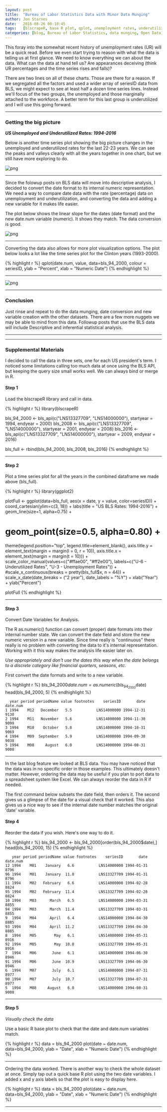 ```yaml
---
layout: post
title:  "Bureau of Labor Statistics Data with Minor Data Munging"
author: Jon Starnes
date:   2016-08-26 00:10:45
tags:   [blscrapeR, base R plot, qplot, unemployment rates, underutilized labor, web scraping]
categories: [blog, Bureau of Labor Statistics, data munging, Open Data]
---
```



This foray into the somewhat recent history of unemployment rates (UR) will be a quick read. Before we even start trying to reason with what the data is telling us at first glance. We need to know everything we can about the data. What can the data at hand tell us? Are appearances deceiving (think UR percentages and the time series rises and falls)?  

There are two lines on all of these charts. Those are there for a reason. If we segregated all the factors and used a wider array of seriesID data from BLS, we might expect to see at least half a dozen time series lines. Instead we'll focus of the two groups, the unemployed and those marginally attached to the workforce. A better term for this last group is underutilized and I will use this going forward.  

---

### Getting the big picture
__*US Unemployed and Underutilized Rates: 1994-2016*__   

Below is another time series plot showing the big picture changes in the unemployed and underutilized rates for the last 22-23 years. We can see the peaks and valleys clearly with all the years together in one chart, but we still have more exploring to do.  


![png](/assets/img/blog/post03_1.png)


---  


Since the folowup posts on BLS data will move into descriptive analysis, I decided to convert the date format to its internal numeric representation. We need a way to compare date data with the rate (percentage) data on unemployment and underutilization, and converting the data and adding a new variable for it makes life easier.

The plot below shows the linear slope for the dates (date format) and the new date.num variable (numeric). It shows they match. The data conversion is good.


![png](/assets/img/blog/post03_2.png)


---


Converting the data also allows for more plot visualization options. The plot below looks a lot like the time series plot for the Clinton years (1993-2000).


{% highlight r %}
qplot(date.num, value, data=bls_94_2000, colour = seriesID, ylab = "Percent", xlab = "Numeric Date")
{% endhighlight %}


---


![png](/assets/img/blog/post03_3.png)


---


### Conclusion
Just rinse and repeat to do the data munging, date conversion and new variable creation with the other datasets. There are a few more nuggets we may be able to mind from this data. Followup posts that use the BLS data will include Descriptive and inferential statistical analysis.  


---  
---


### Supplemental Materials

I decided to call the data in three sets, one for each US president's term. I noticed some limitations calling too much data at once using the BLS API, but keeping the query size small works well. We can always bind or merge in R.


#### Step 1
Load the blscrapeR library and call in data.  


{% highlight r %}
library(blscrapeR)

bls_94_2000 <- bls_api(c("LNS13327709", "LNS14000000"),
                       startyear = 1994, endyear = 2000)
bls_2008 <- bls_api(c("LNS13327709", "LNS14000000"),
                    startyear = 2001, endyear = 2008)
bls_2016 <- bls_api(c("LNS13327709", "LNS14000000"),
                    startyear = 2009, endyear = 2016)

bls_full <- rbind(bls_94_2000, bls_2008, bls_2016)
{% endhighlight %}


---


#### Step 2
Plot a time series plot for all the years in the combined dataframe we made above (bls_full).


{% highlight r %}
library(ggplot2)

plotFull <-
ggplot(data=bls_full, aes(x = date, y = value, color=seriesID)) +
  coord_cartesian(ylim=c(3, 18)) +
  labs(title = "US BLS Rates: 1994-2016") +
  geom_line(size=1, alpha=0.75) +
  # geom_point(size=0.5, alpha=0.80) +
  theme(legend.position="top", legend.title=element_blank(),
        axis.title.y = element_text(margin = margin(l = 0, r = 10)),
        axis.title.x = element_text(margin = margin(t = 10))) +
  scale_color_manual(values=c("#ffae00", "#ff2e00"),
                     labels=c("U-6 - Underutilized Rates",
                              "U-3 - Unemployment Rates")) +
  #scale_x_continuous(breaks = pretty(bls_full$x, n = 44)) +
  scale_x_date(date_breaks = ("2 year"), date_labels = "%Y") +
  xlab("Year") +
  ylab("Percent")

plotFull
{% endhighlight %}


---


#### Step 3
Convert Date Variables for Analysis.

The R as.numeric() function can convert (proper) date formats into their internal number state. We can convert the date field and store the new numeric version in a new variable. Since time really is "continuous" there really is no problem with converting the data to it's internal representation. Working with it this way makes the analysis life easier later on.  

*Use appropriately and don't use the dates this way when the date belongs to a discrete category like financial quarters, seasons, etc.*  

First convert the date formats and write to a new variable.  


{% highlight r %}
bls_94_2000$date.num = as.numeric(bls_94_2000$date)
head(bls_94_2000, 5)
{% endhighlight %}


      year period periodName value footnotes    seriesID       date date.num
    1 1994    M12   December   5.5           LNS14000000 1994-12-31     9130
    2 1994    M11   November   5.6           LNS14000000 1994-11-30     9099
    3 1994    M10    October   5.8           LNS14000000 1994-10-31     9069
    4 1994    M09  September   5.9           LNS14000000 1994-09-30     9038
    5 1994    M08     August   6.0           LNS14000000 1994-08-31     9008


---  


In the last blog feature we looked at BLS data. You may have noticed that the data was in no specific order in those examples. This ultimately doesn't matter. However, ordering the data may be useful if you plan to port data to a spreadsheet system like Excel. We can always reorder the data in R if needed.  

The first command below subsets the date field, then orders it. The second gives us a glimpse of the date for a visual check that it worked. This also gives us a nice way to see if the internal date number matches the original 'date' variable.


#### Step 4
Reorder the data if you wish. Here's one way to do it.

{% highlight r %}
bls_94_2000 <- bls_94_2000[order(bls_94_2000$date),]
head(bls_94_2000, 15)
{% endhighlight %}

       year period periodName value footnotes    seriesID       date date.num
    12 1994    M01    January   6.6           LNS14000000 1994-01-31     8796
    96 1994    M01    January  11.8           LNS13327709 1994-01-31     8796
    11 1994    M02   February   6.6           LNS14000000 1994-02-28     8824
    95 1994    M02   February  11.4           LNS13327709 1994-02-28     8824
    10 1994    M03      March   6.5           LNS14000000 1994-03-31     8855
    94 1994    M03      March  11.4           LNS13327709 1994-03-31     8855
    9  1994    M04      April   6.4           LNS14000000 1994-04-30     8885
    93 1994    M04      April  11.2           LNS13327709 1994-04-30     8885
    8  1994    M05        May   6.1           LNS14000000 1994-05-31     8916
    92 1994    M05        May  10.8           LNS13327709 1994-05-31     8916
    7  1994    M06       June   6.1           LNS14000000 1994-06-30     8946
    91 1994    M06       June  10.9           LNS13327709 1994-06-30     8946
    6  1994    M07       July   6.1           LNS14000000 1994-07-31     8977
    90 1994    M07       July  10.7           LNS13327709 1994-07-31     8977
    5  1994    M08     August   6.0           LNS14000000 1994-08-31     9008




---


#### Step 5
*Visually check the data*  

Use a basic R base plot to check that the date and date.num variables match.  


{% highlight r %}
data = bls_94_2000
plot(date ~ date.num, data=bls_94_2000, ylab = "Date", xlab = "Numeric Date")
{% endhighlight %}  


---


Ordering the data worked. There is another way to check the whole dataset at once. Simply tap out a quick base R plot using the two date variables. I added x and y axis labels so that the plot is easy to display here.  


{% highlight r %}
data = bls_94_2000
plot(date ~ date.num, data=bls_94_2000, ylab = "Date", xlab = "Numeric Date")
{% endhighlight %}  


---
